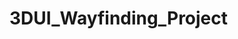 # 3DUI_Wayfinding_Project

[](https://external-content.duckduckgo.com/iu/?u=https%3A%2F%2Fmedia.giphy.com%2Fmedia%2FAnqLBj9AY7iVy%2Fgiphy.gif&f=1&nofb=1)

